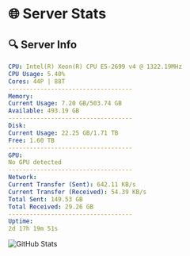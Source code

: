 # 🌐 Server Stats
## 🔍 Server Info
```yaml
CPU: Intel(R) Xeon(R) CPU E5-2699 v4 @ 1322.19MHz
CPU Usage: 5.40%
Cores: 44P | 88T
-----------------------------------
Memory:
Current Usage: 7.20 GB/503.74 GB
Available: 493.19 GB
-----------------------------------
Disk:
Current Usage: 22.25 GB/1.71 TB
Free: 1.60 TB
-----------------------------------
GPU:
No GPU detected
-----------------------------------
Network:
Current Transfer (Sent): 642.11 KB/s
Current Transfer (Received): 54.39 KB/s
Total Sent: 149.53 GB
Total Received: 29.26 GB
-----------------------------------
Uptime:
2d 17h 19m 51s
```
![GitHub Stats](https://img.shields.io/badge/Updated-2025-04-22_10:28:39-blue)